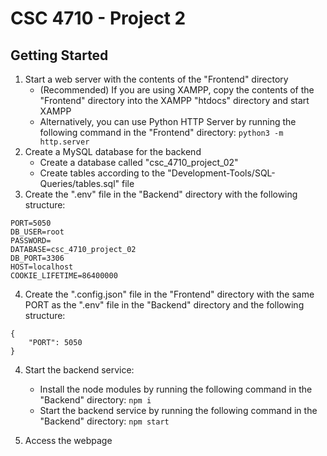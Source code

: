 # CSC 4710 - Project 2

## Getting Started

1. Start a web server with the contents of the "Frontend" directory
   - (Recommended) If you are using XAMPP, copy the contents of the "Frontend" directory into the XAMPP "htdocs" directory and start XAMPP
   - Alternatively, you can use Python HTTP Server by running the following command in the "Frontend" directory: `python3 -m http.server`
2. Create a MySQL database for the backend
   - Create a database called "csc_4710_project_02"
   - Create tables according to the "Development-Tools/SQL-Queries/tables.sql" file
3. Create the ".env" file in the "Backend" directory with the following structure:

```
PORT=5050
DB_USER=root
PASSWORD=
DATABASE=csc_4710_project_02
DB_PORT=3306
HOST=localhost
COOKIE_LIFETIME=86400000
```

4. Create the ".config.json" file in the "Frontend" directory with the same PORT as the ".env" file in the "Backend" directory and the following structure:

```
{
    "PORT": 5050
}
```

4. Start the backend service:

   - Install the node modules by running the following command in the "Backend" directory: `npm i`
   - Start the backend service by running the following command in the "Backend" directory: `npm start`

5. Access the webpage
